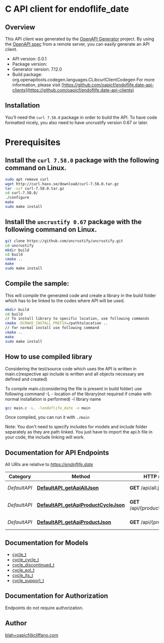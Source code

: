 # C API client for endoflife_date

## Overview
This API client was generated by the [OpenAPI Generator](https://openapi-generator.tech) project. By using the [OpenAPI spec](https://openapis.org) from a remote server, you can easily generate an API client.

- API version: 0.0.1
- Package version: 
- Generator version: 7.12.0
- Build package: org.openapitools.codegen.languages.CLibcurlClientCodegen
For more information, please visit [https://github.com/oapicf/endoflife.date-api-clients](https://github.com/oapicf/endoflife.date-api-clients)

## Installation
You'll need the `curl 7.58.0` package in order to build the API. To have code formatted nicely, you also need to have uncrustify version 0.67 or later.

# Prerequisites

## Install the `curl 7.58.0` package with the following command on Linux.
```bash
sudo apt remove curl
wget http://curl.haxx.se/download/curl-7.58.0.tar.gz
tar -xvf curl-7.58.0.tar.gz
cd curl-7.58.0/
./configure
make
sudo make install
```
## Install the `uncrustify 0.67` package with the following command on Linux.
```bash
git clone https://github.com/uncrustify/uncrustify.git
cd uncrustify
mkdir build
cd build
cmake ..
make
sudo make install
```

## Compile the sample:
This will compile the generated code and create a library in the build folder which has to be linked to the codes where API will be used.
```bash
mkdir build
cd build
// To install library to specific location, use following commands
cmake -DCMAKE_INSTALL_PREFIX=/pathtolocation ..
// for normal install use following command
cmake ..
make
sudo make install
```
## How to use compiled library
Considering the test/source code which uses the API is written in main.c(respective api include is written and all objects necessary are defined and created)

To compile main.c(considering the file is present in build folder) use following command
-L - location of the library(not required if cmake with normal installation is performed)
-l library name
```bash
gcc main.c -L. -lendoflife_date -o main
```
Once compiled, you can run it with ``` ./main ```

Note: You don't need to specify includes for models and include folder separately as they are path linked. You just have to import the api.h file in your code, the include linking will work.

## Documentation for API Endpoints

All URIs are relative to *https://endoflife.date*

Category | Method | HTTP request | Description
------------ | ------------- | ------------- | -------------
*DefaultAPI* | [**DefaultAPI_getApiAllJson**](docs/DefaultAPI.md#DefaultAPI_getApiAllJson) | **GET** /api/all.json | All Products
*DefaultAPI* | [**DefaultAPI_getApiProductCycleJson**](docs/DefaultAPI.md#DefaultAPI_getApiProductCycleJson) | **GET** /api/{product}/{cycle}.json | Single cycle details
*DefaultAPI* | [**DefaultAPI_getApiProductJson**](docs/DefaultAPI.md#DefaultAPI_getApiProductJson) | **GET** /api/{product}.json | Get All Details


## Documentation for Models

 - [cycle_t](docs/cycle.md)
 - [cycle_cycle_t](docs/cycle_cycle.md)
 - [cycle_discontinued_t](docs/cycle_discontinued.md)
 - [cycle_eol_t](docs/cycle_eol.md)
 - [cycle_lts_t](docs/cycle_lts.md)
 - [cycle_support_t](docs/cycle_support.md)


## Documentation for Authorization

Endpoints do not require authorization.


## Author

blah+oapicf@cliffano.com

